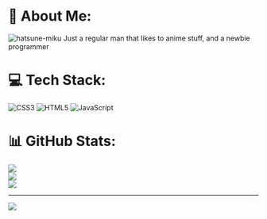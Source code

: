
# 💫 About Me:
![hatsune-miku](https://tenor.com/bTH37.gif)
Just a regular man that likes to anime stuff, and a newbie programmer


# 💻 Tech Stack:
![CSS3](https://img.shields.io/badge/css3-%231572B6.svg?style=for-the-badge&logo=css3&logoColor=white) ![HTML5](https://img.shields.io/badge/html5-%23E34F26.svg?style=for-the-badge&logo=html5&logoColor=white) ![JavaScript](https://img.shields.io/badge/javascript-%23323330.svg?style=for-the-badge&logo=javascript&logoColor=%23F7DF1E)
# 📊 GitHub Stats:
![](https://github-readme-stats.vercel.app/api?username=Dhoo-01&theme=dark&hide_border=false&include_all_commits=true&count_private=false)<br/>
![](https://github-readme-streak-stats.herokuapp.com/?user=Dhoo-01&theme=dark&hide_border=false)<br/>
![](https://github-readme-stats.vercel.app/api/top-langs/?username=Dhoo-01&theme=dark&hide_border=false&include_all_commits=true&count_private=false&layout=compact)

---
[![](https://visitcount.itsvg.in/api?id=Dhoo-01&icon=0&color=10)](https://visitcount.itsvg.in)

<!-- Proudly created with GPRM ( https://gprm.itsvg.in ) -->
